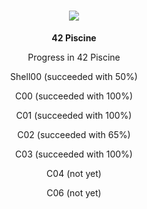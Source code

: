 <h1 align="center">
    <img src="https://readme-typing-svg.herokuapp.com/?font=Righteous&size=35&center=true&vCenter=true&width=500&height=70&duration=4000&lines=My+codam+progress!+👋;+I'm+Neo!;" />
</h1>




<div align="center">
 
 **42 Piscine**

Progress in 42 Piscine

Shell00 (succeeded with 50%)

C00 (succeeded with 100%)

C01 (succeeded with 100%)

C02 (succeeded with 65%)

C03 (succeeded with 100%)

C04 (not yet)

C06 (not yet)

 </div>
